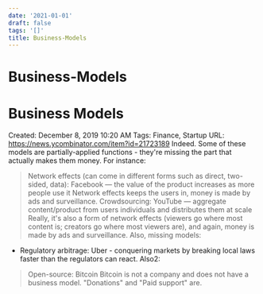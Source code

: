 ```yaml
---
date: '2021-01-01'
draft: false
tags: '[]'
title: Business-Models
---
```


# Business-Models

# Business Models
Created: December 8, 2019 10:20 AM
Tags: Finance, Startup
URL: https://news.ycombinator.com/item?id=21723189
Indeed.
Some of these models are partially-applied functions - they're missing the part that actually makes them money.
For instance:
> Network effects (can come in different forms such as direct, two-sided, data): Facebook — the value of the product increases as more people use it
Network effects keeps the users in, money is made by ads and surveillance.
> Crowdsourcing: YouTube — aggregate content/product from users individuals and distributes them at scale
Really, it's also a form of network effects (viewers go where most content is; creators go where most viewers are), and again, money is made by ads and surveillance.
Also, missing models:
- Regulatory arbitrage: Uber - conquering markets by breaking local laws faster than the regulators can react.
Also2:
> Open-source: Bitcoin
Bitcoin is not a company and does not have a business model.
"Donations" and "Paid support" are.
